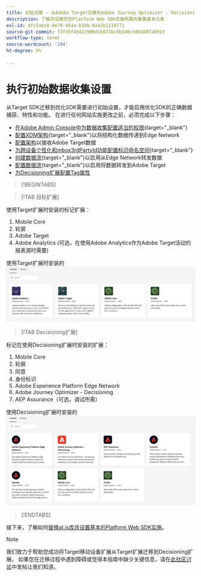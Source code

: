 ```yaml
---
title: 初始设置 — 从Adobe Target迁移到Adobe Journey Optimizer - Decisioning Mobile扩展
description: 了解并设置您的Platform Web SDK实施所需的重要基本元素
exl-id: dfc5abc8-0e79-454a-b1bb-6a42b1219771
source-git-commit: f3fd5f45412900dcb871bc0b346ce89108fa8913
workflow-type: tm+mt
source-wordcount: '294'
ht-degree: 5%

---
```


# 执行初始数据收集设置

从Target SDK迁移到优化SDK需要进行初始设置，才能启用优化SDK的正确数据捕获、特性和功能。 在进行任何网站实施更改之前，必须完成以下步骤：

- [在Adobe Admin Console中为数据收集配置适当的权限](https://experienceleague.adobe.com/en/docs/platform-learn/implement-web-sdk/overview#prerequisites){target="_blank"}
- [配置XDM架构](https://experienceleague.adobe.com/en/docs/platform-learn/implement-mobile-sdk/initial-configuration/create-schema){target="_blank"}以将结构化数据传递到Edge Network
- [配置架构](https://experienceleague.adobe.com/en/docs/platform-learn/implement-mobile-sdk/experience-cloud/target#update-your-schema)以接收Adobe Target数据
- [为跨设备个性化和mbox3rdPartyId功能配置标识命名空间](https://experienceleague.adobe.com/en/docs/platform-learn/implement-mobile-sdk/app-implementation/identity#set-up-a-custom-identity-namespace){target="_blank"}
- [创建数据流](https://experienceleague.adobe.com/en/docs/platform-learn/implement-mobile-sdk/initial-configuration/create-datastream){target="_blank"}以启用从Edge Network转发数据
- [配置数据流](https://experienceleague.adobe.com/en/docs/platform-learn/implement-mobile-sdk/experience-cloud/target#update-datastream-configuration){target="_blank"}以启用将数据转发到Adobe Target
- [为Decisioning扩展配置Tag属性](https://experienceleague.adobe.com/en/docs/platform-learn/implement-mobile-sdk/experience-cloud/target#install-adobe-journey-optimizer---decisioning-tags-extension)

>[!BEGINTABS]

>[!TAB 目标扩展]

使用Target扩展时安装的标记扩展：

1. Mobile Core
1. 轮廓
1. Adobe Target
1. Adobe Analytics (可选，在使用Adobe Analytics作为Adobe Target活动的报表源时需要)

使用Target扩展时安装的![标记扩展](assets/tag-extensions-target.png)


>[!TAB Decisioning扩展]

标记在使用Decisioning扩展时安装的扩展：

1. Mobile Core
1. 轮廓
1. 同意
1. 身份标识
1. Adobe Experience Platform Edge Network
1. Adobe Journey Optimizer - Decisioning
1. AEP Assurance（可选，调试所需）

使用Decisioning扩展时安装的![标记扩展](assets/tag-extensions-decisioning.png)


>[!ENDTABS]

接下来，了解如何[替换at.js库并设置基本的Platform Web SDK实施](replace-library.md)。

>[!NOTE]
>
>我们致力于帮助您成功将Target移动设备扩展从Target扩展迁移到Decisioning扩展。 如果您在迁移过程中遇到障碍或觉得本指南中缺少关键信息，请在[此社区讨论](https://experienceleaguecommunities.adobe.com/t5/adobe-experience-platform-data/tutorial-discussion-migrate-target-from-at-js-to-web-sdk/m-p/575587#M463)中发帖让我们知道。
